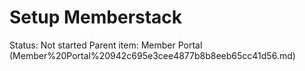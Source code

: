 # Setup Memberstack

Status: Not started
Parent item: Member Portal (Member%20Portal%20942c695e3cee4877b8b8eeb65cc41d56.md)